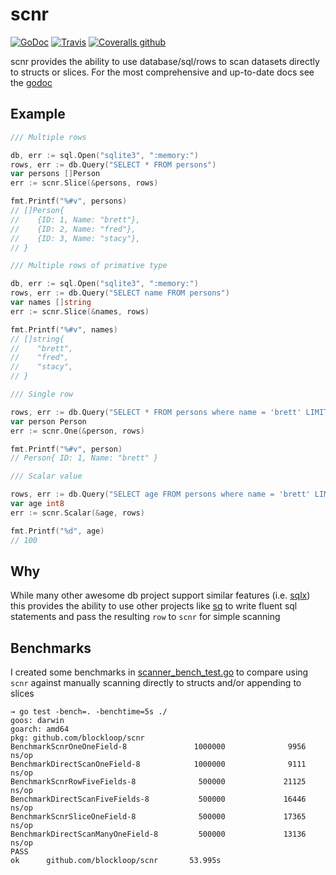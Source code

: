 # scnr 

[![GoDoc](https://img.shields.io/badge/godoc-reference-5272B4.svg?style=flat-square)](https://godoc.org/github.com/blockloop/scnr)
[![Travis](https://img.shields.io/travis/blockloop/scnr.svg?style=flat-square)](https://travis-ci.org/blockloop/scnr)
[![Coveralls github](https://img.shields.io/coveralls/github/blockloop/scnr.svg?style=flat-square)](https://coveralls.io/github/blockloop/scnr)

scnr provides the ability to use database/sql/rows to scan datasets directly to structs or slices. 
For the most comprehensive and up-to-date docs see the [godoc](https://godoc.org/github.com/blockloop/scnr)

## Example

```go
/// Multiple rows

db, err := sql.Open("sqlite3", ":memory:")
rows, err := db.Query("SELECT * FROM persons")
var persons []Person
err := scnr.Slice(&persons, rows)

fmt.Printf("%#v", persons)
// []Person{
//    {ID: 1, Name: "brett"},
//    {ID: 2, Name: "fred"},
//    {ID: 3, Name: "stacy"},
// }

/// Multiple rows of primative type

db, err := sql.Open("sqlite3", ":memory:")
rows, err := db.Query("SELECT name FROM persons")
var names []string
err := scnr.Slice(&names, rows)

fmt.Printf("%#v", names)
// []string{
//    "brett",
//    "fred",
//    "stacy",
// }

/// Single row

rows, err := db.Query("SELECT * FROM persons where name = 'brett' LIMIT 1")
var person Person
err := scnr.One(&person, rows)

fmt.Printf("%#v", person)
// Person{ ID: 1, Name: "brett" }

/// Scalar value

rows, err := db.Query("SELECT age FROM persons where name = 'brett' LIMIT 1")
var age int8
err := scnr.Scalar(&age, rows)

fmt.Printf("%d", age)
// 100
```

## Why

While many other awesome db project support similar features (i.e. [sqlx](https://github.com/jmoiron/sqlx)) this provides
the ability to use other projects like [sq](https://github.com/Masterminds/squirrel) to write fluent sql statements and
pass the resulting `row` to `scnr` for simple scanning


## Benchmarks

I created some benchmarks in [scanner_bench_test.go](scanner_bench_test.go) to compare using `scnr` against
manually scanning directly to structs and/or appending to slices

```
→ go test -bench=. -benchtime=5s ./
goos: darwin
goarch: amd64
pkg: github.com/blockloop/scnr
BenchmarkScnrOneOneField-8               1000000              9956 ns/op
BenchmarkDirectScanOneField-8            1000000              9111 ns/op
BenchmarkScnrRowFiveFields-8              500000             21125 ns/op
BenchmarkDirectScanFiveFields-8           500000             16446 ns/op
BenchmarkScnrSliceOneField-8              500000             17365 ns/op
BenchmarkDirectScanManyOneField-8         500000             13136 ns/op
PASS
ok      github.com/blockloop/scnr       53.995s
```
